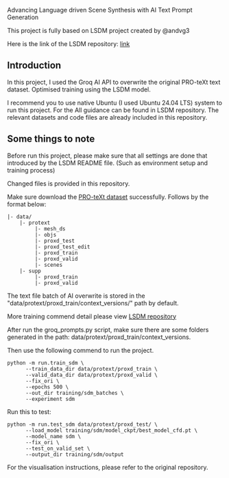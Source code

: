 Advancing Language driven Scene Synthesis with AI Text Prompt Generation

This project is fully based on LSDM project created by @andvg3 

Here is the link of the LSDM repository: [link](https://github.com/andvg3/LSDM.git)

## Introduction
In this project, I used the Groq AI API to overwrite the original PRO-teXt text dataset. Optimised training using the LSDM model.

I recommend you to use native Ubuntu (I used Ubuntu 24.04 LTS) system to run this project. For the All guidance can be found in LSDM repository. The relevant datasets and code files are already included in this repository.

## Some things to note
Before run this project, please make sure that all settings are done that introduced by the LSDM README file. (Such as environment setup and training process)

Changed files is provided in this repository.

Make sure download the [PRO-teXt dataset](https://forms.gle/AutfNYQEF6K9DRYs7) successfully. Follows by the format below:

```
|- data/
    |- protext
         |- mesh_ds
         |- objs
         |- proxd_test
         |- proxd_test_edit
         |- proxd_train
         |- proxd_valid
         |- scenes
    |- supp
         |- proxd_train
         |- proxd_valid
```

The text file batch of AI overwrite is stored in the "data/protext/proxd_train/context_versions/" path by default.

More training commend detail please view [LSDM repository](https://github.com/andvg3/LSDM.git)

After run the groq_prompts.py script, make sure there are some folders generated in the path: data/protext/proxd_train/context_versions.

Then use the following commend to run the project.

```
python -m run.train_sdm \
      --train_data_dir data/protext/proxd_train \
      --valid_data_dir data/protext/proxd_valid \
      --fix_ori \
      --epochs 500 \
      --out_dir training/sdm_batches \
      --experiment sdm
```

Run this to test:

```
python -m run.test_sdm data/protext/proxd_test/ \
      --load_model training/sdm/model_ckpt/best_model_cfd.pt \
      --model_name sdm \
      --fix_ori \
      --test_on_valid_set \
      --output_dir training/sdm/output
```

For the visualisation instructions, please refer to the original repository.
